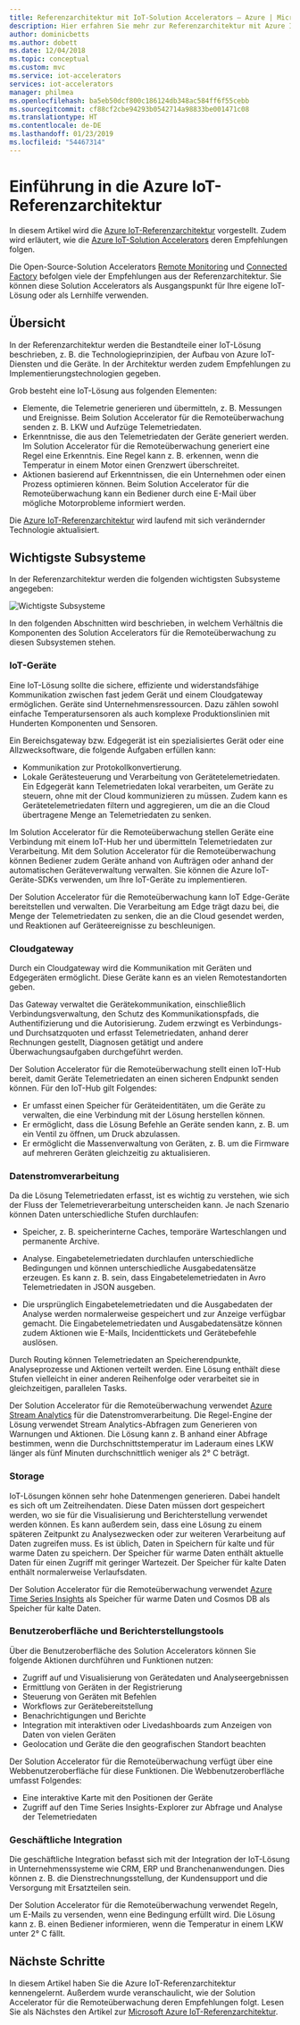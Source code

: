 ```yaml
---
title: Referenzarchitektur mit IoT-Solution Accelerators – Azure | Microsoft-Dokumentation
description: Hier erfahren Sie mehr zur Referenzarchitektur mit Azure IoT-Solution Accelerators. Die vorhandenen Solution Accelerators nutzen diese Referenzarchitektur. Sie können die Referenzarchitektur auch verwenden, wenn Sie Ihre eigenen IoT-Lösungen erstellen.
author: dominicbetts
ms.author: dobett
ms.date: 12/04/2018
ms.topic: conceptual
ms.custom: mvc
ms.service: iot-accelerators
services: iot-accelerators
manager: philmea
ms.openlocfilehash: ba5eb50dcf800c186124db348ac584ff6f55cebb
ms.sourcegitcommit: cf88cf2cbe94293b0542714a98833be001471c08
ms.translationtype: HT
ms.contentlocale: de-DE
ms.lasthandoff: 01/23/2019
ms.locfileid: "54467314"
---
```

# <a name="introduction-to-the-azure-iot-reference-architecture"></a>Einführung in die Azure IoT-Referenzarchitektur

In diesem Artikel wird die [Azure IoT-Referenzarchitektur](https://aka.ms/iotrefarchitecture) vorgestellt. Zudem wird erläutert, wie die [Azure IoT-Solution Accelerators](about-iot-accelerators.md) deren Empfehlungen folgen.

Die Open-Source-Solution Accelerators [Remote Monitoring](iot-accelerators-remote-monitoring-sample-walkthrough.md) und [Connected Factory](iot-accelerators-connected-factory-sample-walkthrough.md) befolgen viele der Empfehlungen aus der Referenzarchitektur. Sie können diese Solution Accelerators als Ausgangspunkt für Ihre eigene IoT-Lösung oder als Lernhilfe verwenden.

## <a name="overview"></a>Übersicht

In der Referenzarchitektur werden die Bestandteile einer IoT-Lösung beschrieben, z. B. die Technologieprinzipien, der Aufbau von Azure IoT-Diensten und die Geräte. In der Architektur werden zudem Empfehlungen zu Implementierungstechnologien gegeben.

Grob besteht eine IoT-Lösung aus folgenden Elementen:

* Elemente, die Telemetrie generieren und übermitteln, z. B. Messungen und Ereignisse. Beim Solution Accelerator für die Remoteüberwachung senden z. B. LKW und Aufzüge Telemetriedaten.
* Erkenntnisse, die aus den Telemetriedaten der Geräte generiert werden. Im Solution Accelerator für die Remoteüberwachung generiert eine Regel eine Erkenntnis. Eine Regel kann z. B. erkennen, wenn die Temperatur in einem Motor einen Grenzwert überschreitet.
* Aktionen basierend auf Erkenntnissen, die ein Unternehmen oder einen Prozess optimieren können. Beim Solution Accelerator für die Remoteüberwachung kann ein Bediener durch eine E-Mail über mögliche Motorprobleme informiert werden.

Die [Azure IoT-Referenzarchitektur](https://aka.ms/iotrefarchitecture) wird laufend mit sich verändernder Technologie aktualisiert.

## <a name="core-subsystems"></a>Wichtigste Subsysteme

In der Referenzarchitektur werden die folgenden wichtigsten Subsysteme angegeben:

![Wichtigste Subsysteme](media/iot-accelerators-architecture-overview/CoreSubsystems.png)

In den folgenden Abschnitten wird beschrieben, in welchem Verhältnis die Komponenten des Solution Accelerators für die Remoteüberwachung zu diesen Subsystemen stehen.

### <a name="iot-devices"></a>IoT-Geräte

Eine IoT-Lösung sollte die sichere, effiziente und widerstandsfähige Kommunikation zwischen fast jedem Gerät und einem Cloudgateway ermöglichen. Geräte sind Unternehmensressourcen. Dazu zählen sowohl einfache Temperatursensoren als auch komplexe Produktionslinien mit Hunderten Komponenten und Sensoren.

Ein Bereichsgateway bzw. Edgegerät ist ein spezialisiertes Gerät oder eine Allzwecksoftware, die folgende Aufgaben erfüllen kann:

* Kommunikation zur Protokollkonvertierung.
* Lokale Gerätesteuerung und Verarbeitung von Gerätetelemetriedaten. Ein Edgegerät kann Telemetriedaten lokal verarbeiten, um Geräte zu steuern, ohne mit der Cloud kommunizieren zu müssen. Zudem kann es Gerätetelemetriedaten filtern und aggregieren, um die an die Cloud übertragene Menge an Telemetriedaten zu senken.

Im Solution Accelerator für die Remoteüberwachung stellen Geräte eine Verbindung mit einem IoT-Hub her und übermitteln Telemetriedaten zur Verarbeitung. Mit dem Solution Accelerator für die Remoteüberwachung können Bediener zudem Geräte anhand von Aufträgen oder anhand der automatischen Geräteverwaltung verwalten. Sie können die Azure IoT-Geräte-SDKs verwenden, um Ihre IoT-Geräte zu implementieren.

Der Solution Accelerator für die Remoteüberwachung kann IoT Edge-Geräte bereitstellen und verwalten. Die Verarbeitung am Edge trägt dazu bei, die Menge der Telemetriedaten zu senken, die an die Cloud gesendet werden, und Reaktionen auf Geräteereignisse zu beschleunigen.

### <a name="cloud-gateway"></a>Cloudgateway

Durch ein Cloudgateway wird die Kommunikation mit Geräten und Edgegeräten ermöglicht. Diese Geräte kann es an vielen Remotestandorten geben.

Das Gateway verwaltet die Gerätekommunikation, einschließlich Verbindungsverwaltung, den Schutz des Kommunikationspfads, die Authentifizierung und die Autorisierung. Zudem erzwingt es Verbindungs- und Durchsatzquoten und erfasst Telemetriedaten, anhand derer Rechnungen gestellt, Diagnosen getätigt und andere Überwachungsaufgaben durchgeführt werden.

Der Solution Accelerator für die Remoteüberwachung stellt einen IoT-Hub bereit, damit Geräte Telemetriedaten an einen sicheren Endpunkt senden können. Für den IoT-Hub gilt Folgendes:

* Er umfasst einen Speicher für Geräteidentitäten, um die Geräte zu verwalten, die eine Verbindung mit der Lösung herstellen können.
* Er ermöglicht, dass die Lösung Befehle an Geräte senden kann, z. B. um ein Ventil zu öffnen, um Druck abzulassen.
* Er ermöglicht die Massenverwaltung von Geräten, z. B. um die Firmware auf mehreren Geräten gleichzeitig zu aktualisieren.

### <a name="stream-processing"></a>Datenstromverarbeitung

Da die Lösung Telemetriedaten erfasst, ist es wichtig zu verstehen, wie sich der Fluss der Telemetrieverarbeitung unterscheiden kann. Je nach Szenario können Daten unterschiedliche Stufen durchlaufen:

* Speicher, z. B. speicherinterne Caches, temporäre Warteschlangen und permanente Archive.

* Analyse. Eingabetelemetriedaten durchlaufen unterschiedliche Bedingungen und können unterschiedliche Ausgabedatensätze erzeugen. Es kann z. B. sein, dass Eingabetelemetriedaten in Avro Telemetriedaten in JSON ausgeben.

* Die ursprünglich Eingabetelemetriedaten und die Ausgabedaten der Analyse werden normalerweise gespeichert und zur Anzeige verfügbar gemacht. Die Eingabetelemetriedaten und Ausgabedatensätze können zudem Aktionen wie E-Mails, Incidenttickets und Gerätebefehle auslösen.

Durch Routing können Telemetriedaten an Speicherendpunkte, Analyseprozesse und Aktionen verteilt werden. Eine Lösung enthält diese Stufen vielleicht in einer anderen Reihenfolge oder verarbeitet sie in gleichzeitigen, parallelen Tasks.

Der Solution Accelerator für die Remoteüberwachung verwendet [Azure Stream Analytics](/azure/stream-analytics/) für die Datenstromverarbeitung. Die Regel-Engine der Lösung verwendet Stream Analytics-Abfragen zum Generieren von Warnungen und Aktionen. Die Lösung kann z. B anhand einer Abfrage bestimmen, wenn die Durchschnittstemperatur im Laderaum eines LKW länger als fünf Minuten durchschnittlich weniger als 2° C beträgt.

### <a name="storage"></a>Storage

IoT-Lösungen können sehr hohe Datenmengen generieren. Dabei handelt es sich oft um Zeitreihendaten. Diese Daten müssen dort gespeichert werden, wo sie für die Visualisierung und Berichterstellung verwendet werden können. Es kann außerdem sein, dass eine Lösung zu einem späteren Zeitpunkt zu Analysezwecken oder zur weiteren Verarbeitung auf Daten zugreifen muss. Es ist üblich, Daten in Speichern für kalte und für warme Daten zu speichern. Der Speicher für warme Daten enthält aktuelle Daten für einen Zugriff mit geringer Wartezeit. Der Speicher für kalte Daten enthält normalerweise Verlaufsdaten.

Der Solution Accelerator für die Remoteüberwachung verwendet [Azure Time Series Insights](/azure/time-series-insights/) als Speicher für warme Daten und Cosmos DB als Speicher für kalte Daten.

### <a name="ui-and-reporting-tools"></a>Benutzeroberfläche und Berichterstellungstools

Über die Benutzeroberfläche des Solution Accelerators können Sie folgende Aktionen durchführen und Funktionen nutzen:

* Zugriff auf und Visualisierung von Gerätedaten und Analyseergebnissen
* Ermittlung von Geräten in der Registrierung
* Steuerung von Geräten mit Befehlen
* Workflows zur Gerätebereitstellung
* Benachrichtigungen und Berichte
* Integration mit interaktiven oder Livedashboards zum Anzeigen von Daten von vielen Geräten  
* Geolocation und Geräte die den geografischen Standort beachten

Der Solution Accelerator für die Remoteüberwachung verfügt über eine Webbenutzeroberfläche für diese Funktionen. Die Webbenutzeroberfläche umfasst Folgendes:

* Eine interaktive Karte mit den Positionen der Geräte
* Zugriff auf den Time Series Insights-Explorer zur Abfrage und Analyse der Telemetriedaten

### <a name="business-integration"></a>Geschäftliche Integration

Die geschäftliche Integration befasst sich mit der Integration der IoT-Lösung in Unternehmenssysteme wie CRM, ERP und Branchenanwendungen. Dies können z. B. die Dienstrechnungsstellung, der Kundensupport und die Versorgung mit Ersatzteilen sein.

Der Solution Accelerator für die Remoteüberwachung verwendet Regeln, um E-Mails zu versenden, wenn eine Bedingung erfüllt wird. Die Lösung kann z. B. einen Bediener informieren, wenn die Temperatur in einem LKW unter 2° C fällt.

## <a name="next-steps"></a>Nächste Schritte

In diesem Artikel haben Sie die Azure IoT-Referenzarchitektur kennengelernt. Außerdem wurde veranschaulicht, wie der Solution Accelerator für die Remoteüberwachung deren Empfehlungen folgt. Lesen Sie als Nächstes den Artikel zur [Microsoft Azure IoT-Referenzarchitektur](https://aka.ms/iotrefarchitecture).